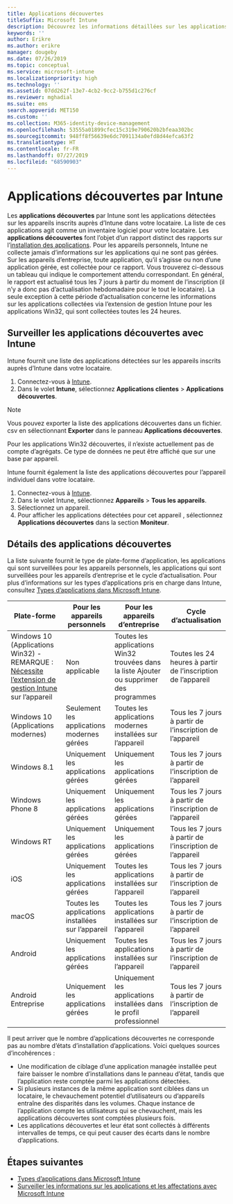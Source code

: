 ```yaml
---
title: Applications découvertes
titleSuffix: Microsoft Intune
description: Découvrez les informations détaillées sur les applications détectées qu’Intune a trouvées sur un appareil.
keywords: ''
author: Erikre
ms.author: erikre
manager: dougeby
ms.date: 07/26/2019
ms.topic: conceptual
ms.service: microsoft-intune
ms.localizationpriority: high
ms.technology: ''
ms.assetid: 07dd262f-13e7-4cb2-9cc2-b755d1c276cf
ms.reviewer: mghadial
ms.suite: ems
search.appverid: MET150
ms.custom: ''
ms.collection: M365-identity-device-management
ms.openlocfilehash: 53555a01899cfec15c319e790620b2bfeaa302bc
ms.sourcegitcommit: 948ff8f56639e6dc7091134a0efd8d44efca63f2
ms.translationtype: HT
ms.contentlocale: fr-FR
ms.lasthandoff: 07/27/2019
ms.locfileid: "68590903"
---
```

# <a name="intune-discovered-apps"></a>Applications découvertes par Intune

Les **applications découvertes** par Intune sont les applications détectées sur les appareils inscrits auprès d’Intune dans votre locataire. La liste de ces applications agit comme un inventaire logiciel pour votre locataire. Les **applications découvertes** font l’objet d’un rapport distinct des rapports sur l’[installation des applications](apps-monitor.md). Pour les appareils personnels, Intune ne collecte jamais d’informations sur les applications qui ne sont pas gérées. Sur les appareils d’entreprise, toute application, qu’il s’agisse ou non d’une application gérée, est collectée pour ce rapport. Vous trouverez ci-dessous un tableau qui indique le comportement attendu correspondant. En général, le rapport est actualisé tous les 7 jours à partir du moment de l’inscription (il n’y a donc pas d’actualisation hebdomadaire pour le tout le locataire). La seule exception à cette période d’actualisation concerne les informations sur les applications collectées via l’extension de gestion Intune pour les applications Win32, qui sont collectées toutes les 24 heures.

## <a name="monitor-discovered-apps-with-intune"></a>Surveiller les applications découvertes avec Intune

Intune fournit une liste des applications détectées sur les appareils inscrits auprès d’Intune dans votre locataire.

1. Connectez-vous à [Intune](https://go.microsoft.com/fwlink/?linkid=2090973).
2. Dans le volet **Intune**, sélectionnez **Applications clientes** > **Applications découvertes**.

>[!NOTE]
>Vous pouvez exporter la liste des applications découvertes dans un fichier. csv en sélectionnant **Exporter** dans le panneau **Applications découvertes**.
>
>Pour les applications Win32 découvertes, il n’existe actuellement pas de compte d’agrégats. Ce type de données ne peut être affiché que sur une base par appareil.

Intune fournit également la liste des applications découvertes pour l’appareil individuel dans votre locataire. 

1. Connectez-vous à [Intune](https://go.microsoft.com/fwlink/?linkid=2090973).
2. Dans le volet Intune, sélectionnez **Appareils** > **Tous les appareils**.
3. Sélectionnez un appareil.
4. Pour afficher les applications détectées pour cet appareil , sélectionnez **Applications découvertes** dans la section **Moniteur**. 

## <a name="details-of-discovered-apps"></a>Détails des applications découvertes

La liste suivante fournit le type de plate-forme d’application, les applications qui sont surveillées pour les appareils personnels, les applications qui sont surveillées pour les appareils d’entreprise et le cycle d’actualisation. Pour plus d’informations sur les types d’applications pris en charge dans Intune, consultez [Types d’applications dans Microsoft Intune](apps-add.md#app-types-in-microsoft-intune).

| Plate-forme | Pour les appareils personnels | Pour les appareils d’entreprise | Cycle d’actualisation |
|------------------------------------------------------------------------|----------------------------------|--------------------------------------------------|---------------------------------------|
| Windows 10 (Applications Win32) - REMARQUE : [Nécessite l’extension de gestion Intune](intune-management-extension.md) sur l’appareil | Non applicable | Toutes les applications Win32 trouvées dans la liste Ajouter ou supprimer des programmes | Toutes les 24 heures à partir de l’inscription de l’appareil |
| Windows 10 (Applications modernes) | Seulement les applications modernes gérées | Toutes les applications modernes installées sur l’appareil | Tous les 7 jours à partir de l’inscription de l’appareil |
| Windows 8.1 | Uniquement les applications gérées | Uniquement les applications gérées | Tous les 7 jours à partir de l’inscription de l’appareil |
| Windows Phone 8 | Uniquement les applications gérées | Uniquement les applications gérées | Tous les 7 jours à partir de l’inscription de l’appareil |
| Windows RT | Uniquement les applications gérées | Uniquement les applications gérées | Tous les 7 jours à partir de l’inscription de l’appareil |
| iOS | Uniquement les applications gérées | Toutes les applications installées sur l’appareil | Tous les 7 jours à partir de l’inscription de l’appareil |
| macOS | Toutes les applications installées sur l’appareil | Toutes les applications installées sur l’appareil | Tous les 7 jours à partir de l’inscription de l’appareil |
| Android | Uniquement les applications gérées | Toutes les applications installées sur l’appareil | Tous les 7 jours à partir de l’inscription de l’appareil |
| Android Entreprise | Uniquement les applications gérées | Uniquement les applications installées dans le profil professionnel | Tous les 7 jours à partir de l’inscription de l’appareil |

Il peut arriver que le nombre d’applications découvertes ne corresponde pas au nombre d’états d’installation d’applications. Voici quelques sources d’incohérences :
- Une modification de ciblage d’une application managée installée peut faire baisser le nombre d’installations dans le panneau d’état, tandis que l’application reste comptée parmi les applications détectées.
- Si plusieurs instances de la même application sont ciblées dans un locataire, le chevauchement potentiel d’utilisateurs ou d’appareils entraîne des disparités dans les volumes. Chaque instance de l’application compte les utilisateurs qui se chevauchent, mais les applications découvertes sont comptées plusieurs fois.
- Les applications découvertes et leur état sont collectés à différents intervalles de temps, ce qui peut causer des écarts dans le nombre d’applications.

## <a name="next-steps"></a>Étapes suivantes

- [Types d’applications dans Microsoft Intune](apps-add.md#app-types-in-microsoft-intune)
- [Surveiller les informations sur les applications et les affectations avec Microsoft Intune](apps-monitor.md)
